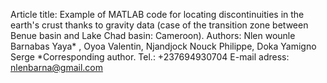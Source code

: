 Article title: Example of MATLAB code for locating discontinuities in the earth's crust thanks to gravity data (case of the transition zone between Benue basin and Lake Chad  basin: Cameroon).
Authors: Nlen wounle Barnabas Yaya* , Oyoa Valentin, Njandjock Nouck Philippe, Doka Yamigno Serge 
*Corresponding author. Tel.: +237694930704 E-mail adress: nlenbarna@gmail.com 
